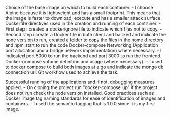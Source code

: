 Choice of the base image on which to build each container.
    - I choose Alpine because it is lightweight and has a small footprint. This means that the image is faster to download, execute and has a smaller attack surface.
Dockerfile directives used in the creation and running of each container.
    - First step i created a dockerignore file to indicate which files not to copy.
    - Second step i create a Docker file in both client and backed and indicate the node version to run, created a folder to copy the files in the home directory and npm start to run the code
Docker-compose Networking (Application port allocation and a bridge network implementation) where necessary.
    - I indicated port 5000 to run the backend and port 3000 to run the frontend.
Docker-compose volume definition and usage (where necessary).
    - I used to docker compose to build both images at a go and indicate the mongo db connection url.
Git workflow used to achieve the task.

Successful running of the applications and if not, debugging measures applied.
    - On cloning the project run "docker-compose up" if the project does not run check the node version installed.
Good practices such as Docker image tag naming standards for ease of identification of images and containers. 
    - I used the semantic tagging that is 1.0.0 since it is my first image.